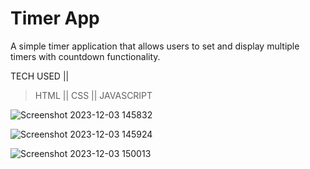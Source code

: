 # Timer App

A simple timer application that allows users to set and display multiple timers with countdown functionality.

TECH USED ||
> HTML ||
> CSS ||
> JAVASCRIPT


![Screenshot 2023-12-03 145832](https://github.com/Sahil8564/F2-MT/assets/136605579/6942d056-057f-4c70-b685-49e2395644e9)

![Screenshot 2023-12-03 145924](https://github.com/Sahil8564/F2-MT/assets/136605579/659e547f-3112-41c4-9164-be5cd447abc5)

![Screenshot 2023-12-03 150013](https://github.com/Sahil8564/F2-MT/assets/136605579/3d32270e-2d08-4a6b-881f-3d15e0ecd4d2)

